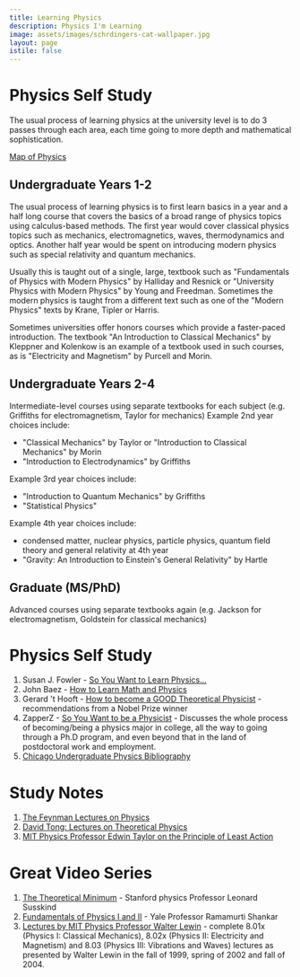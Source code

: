 ```yaml
---
title: Learning Physics
description: Physics I'm Learning
image: assets/images/schrdingers-cat-wallpaper.jpg
layout: page
istile: false
---
```


# Physics Self Study

The usual process of learning physics at the university level is to do 3 passes through each area, each time going to more depth and mathematical sophistication.

[Map of Physics](https://www.youtube.com/watch?v=ZihywtixUYo)

## Undergraduate Years 1-2
The usual process of learning physics is to first learn basics in a year and a half long course that covers the basics of a broad range of physics topics using calculus-based methods. The first year would cover classical physics topics such as mechanics, electromagnetics, waves, thermodynamics and optics. Another half year would be spent on introducing modern physics such as special relativity and quantum mechanics.

Usually this is taught out of a single, large, textbook such as "Fundamentals of Physics with Modern Physics" by Halliday and Resnick or "University Physics with Modern Physics" by Young and Freedman. Sometimes the modern physics is taught from a different text such as one of the "Modern Physics" texts by Krane, Tipler or Harris.

Sometimes universities offer honors courses which provide a faster-paced introduction. The textbook "An Introduction to Classical Mechanics" by Kleppner and Kolenkow is an example of a textbook used in such courses, as is "Electricity and Magnetism" by Purcell and Morin.

## Undergraduate Years 2-4
Intermediate-level courses using separate textbooks for each subject (e.g. Griffiths for electromagnetism, Taylor for mechanics)
Example 2nd year choices include:
- "Classical Mechanics" by Taylor or "Introduction to Classical Mechanics" by Morin
- "Introduction to Electrodynamics" by Griffiths

Example 3rd year choices include:
- "Introduction to Quantum Mechanics" by Griffiths
- "Statistical Physics"

Example 4th year choices include:
- condensed matter, nuclear physics, particle physics, quantum field theory and general relativity at 4th year
- "Gravity: An Introduction to Einstein's General Relativity" by Hartle


## Graduate (MS/PhD)
Advanced courses using separate textbooks again (e.g. Jackson for electromagnetism, Goldstein for classical mechanics)

# Physics Self Study

1. Susan J. Fowler - [So You Want to Learn Physics...](http://www.susanjfowler.com/blog/2016/8/13/so-you-want-to-learn-physics)
1. John Baez - [How to Learn Math and Physics](http://math.ucr.edu/home/baez/books.html)
1. Gerard 't Hooft - [How to become a GOOD Theoretical Physicist](http://www.staff.science.uu.nl/~gadda001/goodtheorist/index.html) - recommendations from a Nobel Prize winner
1. ZapperZ - [So You Want to be a Physicist](https://www.physicsforums.com/threads/so-you-want-to-be-a-physicist.240792/) - Discusses the whole process of becoming/being a physics major in college, all the way to going through a Ph.D program, and even beyond that in the land of postdoctoral work and employment.
1. [Chicago Undergraduate Physics Bibliography](https://www.ocf.berkeley.edu/~abhishek/chicphys.htm)


# Study Notes
1. [The Feynman Lectures on Physics](http://www.feynmanlectures.caltech.edu)
1. [David Tong: Lectures on Theoretical Physics](http://www.damtp.cam.ac.uk/user/tong/teaching.html)
1. [MIT Physics Professor Edwin Taylor on the Principle of Least Action](http://www.eftaylor.com/leastaction.html)


# Great Video Series

1. [The Theoretical Minimum](http://theoreticalminimum.com) - Stanford physics Professor Leonard Susskind
1. [Fundamentals of Physics I and II](http://oyc.yale.edu/physics) - Yale Professor Ramamurti Shankar
1. [Lectures by MIT Physics Professor Walter Lewin](https://www.youtube.com/channel/UCiEHVhv0SBMpP75JbzJShqw) - complete 8.01x (Physics I: Classical Mechanics), 8.02x (Physics II: Electricity and Magnetism) and 8.03 (Physics III: Vibrations and Waves) lectures as presented by Walter Lewin in the fall of 1999, spring of 2002 and fall of 2004.
